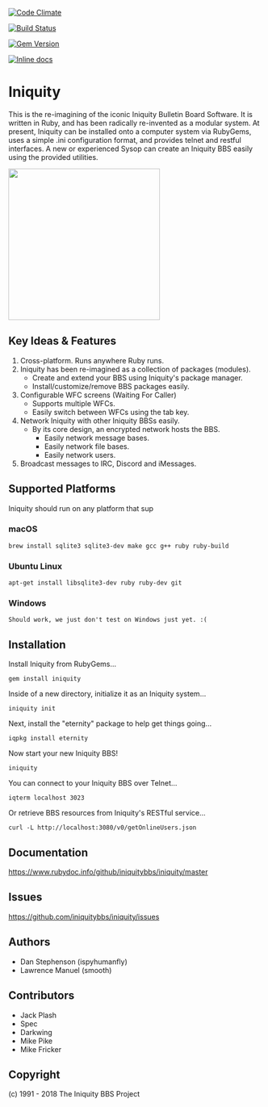 [![Code Climate](https://codeclimate.com/github/dwyl/esta/badges/gpa.png)](https://codeclimate.com/github/iniquitybbs/iniquity)

[![Build Status](https://travis-ci.org/iniquitybbs/iniquity.png?branch=master)](https://travis-ci.org/iniquitybbs/iniquity)

[![Gem Version](https://badge.fury.io/rb/iniquity.png)](https://badge.fury.io/rb/iniquity)

[![Inline docs](http://inch-ci.org/github/iniquitybbs/iniquity.svg?branch=master)](http://inch-ci.org/github/iniquitybbs/iniquity)

# Iniquity

This is the re-imagining of the iconic Iniquity Bulletin Board Software. It is written in Ruby, and has been radically re-invented as a modular system. At present, Iniquity can be installed onto a computer system via RubyGems, uses a simple .ini configuration format, and provides telnet and restful interfaces. A new or experienced Sysop can create an Iniquity BBS easily using the provided utilities.

<p align="left">
    <img src="https://github.com/iniquitybbs/iniquity/blob/master/artwork/SyncTERM_-_Iniquity_BBS.png?raw=true" height="300">
</p>

## Key Ideas & Features

1. Cross-platform. Runs anywhere Ruby runs.
2. Iniquity has been re-imagined as a collection of packages (modules).
    - Create and extend your BBS using Iniquity's package manager.
    - Install/customize/remove BBS packages easily.
3. Configurable WFC screens (Waiting For Caller)
    - Supports multiple WFCs.
    - Easily switch between WFCs using the tab key.
4. Network Iniquity with other Iniquity BBSs easily.
    - By its core design, an encrypted network hosts the BBS.
        - Easily network message bases.
        - Easily network file bases.
        - Easily network users.
5. Broadcast messages to IRC, Discord and iMessages.

## Supported Platforms

Iniquity should run on any platform that sup
### macOS

    brew install sqlite3 sqlite3-dev make gcc g++ ruby ruby-build

### Ubuntu Linux

    apt-get install libsqlite3-dev ruby ruby-dev git

### Windows

    Should work, we just don't test on Windows just yet. :(

## Installation

Install Iniquity from RubyGems...

    gem install iniquity

Inside of a new directory, initialize it as an Iniquity system...

    iniquity init

Next, install the "eternity" package to help get things going...

    iqpkg install eternity

Now start your new Iniquity BBS!

    iniquity

You can connect to your Iniquity BBS over Telnet...

    iqterm localhost 3023

Or retrieve BBS resources from Iniquity's RESTful service...

    curl -L http://localhost:3080/v0/getOnlineUsers.json

## Documentation

https://www.rubydoc.info/github/iniquitybbs/iniquity/master

## Issues

https://github.com/iniquitybbs/iniquity/issues

## Authors

* Dan Stephenson (ispyhumanfly)
* Lawrence Manuel (smooth)

## Contributors

* Jack Plash
* Spec
* Darkwing
* Mike Pike
* Mike Fricker

## Copyright

(c) 1991 - 2018 The Iniquity BBS Project